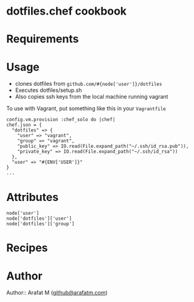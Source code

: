 # dotfiles.chef cookbook

# Requirements

# Usage

- clones dotfiles from `github.com/#{node['user']}/dotfiles`
- Executes dotfiles/setup.sh 
- Also copies ssh keys from the local machine running vagrant

To use with Vagrant, put something like this in your `Vagrantfile`

    config.vm.provision :chef_solo do |chef|
    chef.json = { 
      "dotfiles" => {
        "user" => "vagrant",
        "group" => "vagrant",
        "public_key" => IO.read(File.expand_path("~/.ssh/id_rsa.pub")),
        "private_key" => IO.read(File.expand_path("~/.ssh/id_rsa"))
      },
      "user" => "#{ENV['USER']}"
    }
    ...

# Attributes

    node['user']
    node['dotfiles']['user']
    node['dotfiles']['group']

# Recipes

# Author

Author:: Arafat M (<github@arafatm.com>)
